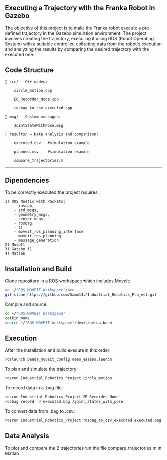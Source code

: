 ## Executing a Trajectory with the Franka Robot in Gazebo

The objective of this project is to make the Franka robot execute a pre-defined trajectory in the Gazebo simulation environment. The project involves creating the trajectory, executing it using ROS (Robot Operating System) with a suitable controller, collecting data from the robot's execution and analyzing the results by comparing the desired trajectory with the executed one.


## Code Structure

    📁 src/ — C++ nodes:

        circle_motion.cpp

        EE_Recorder_Node.cpp

        rosbag_to_csv_executed.cpp

    📁 msg/ — Custom messages:

        JointStateWithPose.msg

    📁 results/ — Data analysis and comparison:

        executed.csv   #simulation example

        planned.csv    #simulation example

        compare_trajectories.m 
---
## Dipendencies

To be correctly executed the project requires:

    1) ROS Noetic with Packets: 
        - roscpp, 
        - std_msgs, 
        - geometry_msgs, 
        - sensor_msgs, 
        - rosbag, 
        - tf, 
        - moveit_ros_planning_interface, 
        - moveit_ros_planning, 
        - message_generation
    2) MoveIt
    3) Gazebo 11
    4) Matlab 


## Installation and Build

Clone repository in a ROS workspace which includes MoveIt:
```bash
cd ~/"ROS-MOVEIT Workspace"/src
git clone https://github.com/Samm14s/Industrial_Robotics_Project.git
```
Compile and source:
```bash
cd ~/"ROS-MOVEIT Workspace"
catkin_make
source ~/"ROS-MOVEIT Workspace"/devel/setup.bash
```
## Execution

After the installation and build execute in this order:

```bash
roslaunch panda_moveit_config demo_gazebo.launch
```
To plan and simulate the trajectory:
```bash
rosrun Industrial_Robotics_Project circle_motion
```
To record data in a .bag file:
```bash
rosrun Industrial_Robotics_Project EE_Recorder_Node
rosbag record -O executed.bag /joint_states_with_pose
```
To convert data from .bag to .csv:
```bash
rosrun Industrial_Robotics_Project rosbag_to_csv_executed executed.bag
```
## Data Analysis
To plot and compare the 2 trajectories run the file compare_trajectories.m in Matlab
